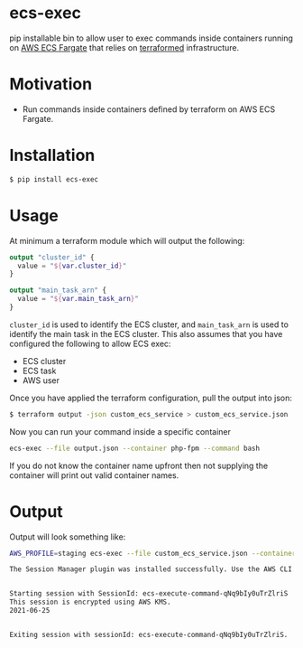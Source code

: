 # ecs-exec
pip installable bin to allow user to exec commands inside containers running on [AWS ECS Fargate](https://aws.amazon.com/fargate/) that relies on [terraformed](https://www.terraform.io/) infrastructure.

# Motivation
- Run commands inside containers defined by terraform on AWS ECS Fargate.

# Installation
```bash
$ pip install ecs-exec
```

# Usage
At minimum a terraform module which will output the following:
```terraform
output "cluster_id" {
  value = "${var.cluster_id}"
}

output "main_task_arn" {
  value = "${var.main_task_arn}"
}
```
`cluster_id` is used to identify the ECS cluster, and `main_task_arn` is used to identify the main task in the ECS cluster. This also assumes that you have configured the following to allow ECS exec:
- ECS cluster
- ECS task
- AWS user

Once you have applied the terraform configuration, pull the output into json:
```bash
$ terraform output -json custom_ecs_service > custom_ecs_service.json
```
Now you can run your command inside a specific container
```bash
ecs-exec --file output.json --container php-fpm --command bash
```
If you do not know the container name upfront then not supplying the container will print out valid container names.

# Output
Output will look something like:
```bash
AWS_PROFILE=staging ecs-exec --file custom_ecs_service.json --container php-fpm --command "date +%F"

The Session Manager plugin was installed successfully. Use the AWS CLI to start a session.


Starting session with SessionId: ecs-execute-command-qNq9bIy0uTrZlriS
This session is encrypted using AWS KMS.
2021-06-25


Exiting session with sessionId: ecs-execute-command-qNq9bIy0uTrZlriS.
```